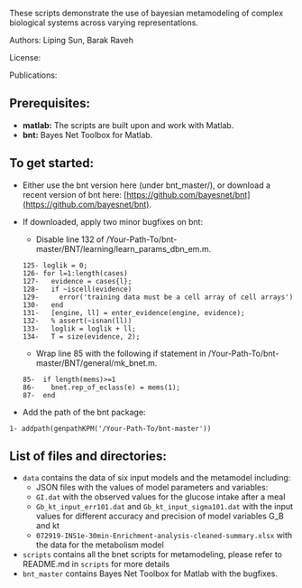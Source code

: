 These scripts demonstrate the use of bayesian metamodeling of complex biological systems across varying representations.

Authors: Liping Sun, Barak Raveh

License:

Publications:

## Prerequisites:

- **matlab:** The scripts are built upon and work with Matlab.  
- **bnt:** Bayes Net Toolbox for Matlab.

## To get started:
- Either use the bnt version here (under bnt_master/), or download a recent version
  of bnt here: 
[https://github.com/bayesnet/bnt](https://github.com/bayesnet/bnt).  

- If downloaded, apply two minor bugfixes on bnt:  
	- Disable line 132 of /Your-Path-To/bnt-master/BNT/learning/learn_params_dbn_em.m. 

	```matlabscript
	125- loglik = 0;
	126- for l=1:length(cases)
	127-   evidence = cases{l};
	128-   if ~iscell(evidence)
	129-     error('training data must be a cell array of cell arrays')
	130-   end
	131-   [engine, ll] = enter_evidence(engine, evidence);
	132-   % assert(~isnan(ll))
	133-   loglik = loglik + ll;
	134-   T = size(evidence, 2);
	```

	- Wrap line 85 with the following if statement in /Your-Path-To/bnt-master/BNT/general/mk_bnet.m. 

	```matlabscript
	85-  if length(mems)>=1
	86-    bnet.rep_of_eclass(e) = mems(1);
	87-  end
	```

- Add the path of the bnt package:  
```matlabscript
1- addpath(genpathKPM('/Your-Path-To/bnt-master'))
```

## List of files and directories: 

- `data` contains the data of six input models and the metamodel including:  
	- JSON files with the values of model parameters and variables:   
	- `GI.dat` with the observed values for the glucose intake after a meal  
	- `Gb_kt_input_err101.dat` and `Gb_kt_input_sigma101.dat`  with the input values for different accuracy and precision of model
	variables G_B and kt
	- `072919-INS1e-30min-Enrichment-analysis-cleaned-summary.xlsx` with the data for the metabolism model
- `scripts`     contains all the bnet scripts for metamodeling, please refer to README.md in `scripts` for more details
- `bnt_master`     contains Bayes Net Toolbox for Matlab with the bugfixes.

